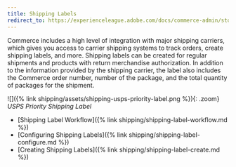 ```yaml
---
title: Shipping Labels
redirect_to: https://experienceleague.adobe.com/docs/commerce-admin/stores-sales/delivery/shipping-labels/shipping-labels.html
---
```


Commerce includes a high level of integration with major shipping carriers, which gives you access to carrier shipping systems to track orders, create shipping labels, and more. Shipping labels can be created for regular shipments and products with return merchandise authorization. In addition to the information provided by the shipping carrier, the label also includes the Commerce order number, number of the package, and the total quantity of packages for the shipment.

![]({% link shipping/assets/shipping-usps-priority-label.png %}){: .zoom}
_USPS Priority Shipping Label_

- [Shipping Label Workflow]({% link shipping/shipping-label-workflow.md %})
- [Configuring Shipping Labels]({% link shipping/shipping-label-configure.md %})
- [Creating Shipping Labels]({% link shipping/shipping-label-create.md %})
